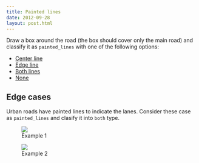 ```yaml
---
title: Painted lines
date: 2012-09-28
layout: post.html
---
```


Draw a box around the road (the box should cover only the main road) and classify it as `painted_lines` with one of the following options:

- [Center line](../center-line/)
- [Edge line](../edge-line/)
- [Both lines](../both/)
- [None](../none)

## Edge cases
Urban roads have painted lines to indicate the lanes. Consider these case as `painted_lines` and clasify it into `both` type. 

<div class="gallery">
    <figure >
        <img src="/ml-road-safety-labeling/assets/graphics/images/case2_1.jpg">
        <figcaption> Example 1</figcaption>
    </figure>
    <figure >
        <img src="/ml-road-safety-labeling/assets/graphics/images/case2_2.jpg">
        <figcaption> Example 2</figcaption>
    </figure>
</div>